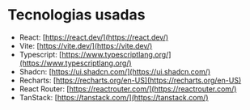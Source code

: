 # Tecnologias usadas
* React: [https://react.dev/](https://react.dev/)
* Vite: [https://vite.dev/](https://vite.dev/)
* Typescript: [https://www.typescriptlang.org/](https://www.typescriptlang.org/)
* Shadcn: [https://ui.shadcn.com/](https://ui.shadcn.com/)
* Recharts: [https://recharts.org/en-US](https://recharts.org/en-US)
* React Router: [https://reactrouter.com/](https://reactrouter.com/)
* TanStack: [https://tanstack.com/](https://tanstack.com/)


